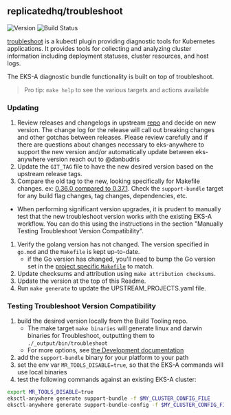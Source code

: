 ## **replicatedhq/troubleshoot**
![Version](https://img.shields.io/badge/version-v0.101.1-blue)
![Build Status](https://codebuild.us-west-2.amazonaws.com/badges?uuid=eyJlbmNyeXB0ZWREYXRhIjoiWlJsdnRmNnRYUjhUV20xaHJYTng2WXVlVXFBbHZPQnpnblh2bzFLYk1VUHAra2VpWFRFNWpMY0ovTC9PWnBBN2JEcDBXcjRSeVoxd3pyWWxQVzQzZFY4PSIsIml2UGFyYW1ldGVyU3BlYyI6IjZxRUdIK2N6TVZNNUdqL0oiLCJtYXRlcmlhbFNldFNlcmlhbCI6MX0%3D&branch=main)

[troubleshoot](https://troubleshoot.sh/) is a kubectl plugin providing diagnostic tools for Kubernetes applications. It provides tools for collecting and analyzing cluster information including deployment statuses, cluster resources, and host logs. 

The EKS-A diagnostic bundle functionality is built on top of troubleshoot.

> Pro tip: `make help` to see the various targets and actions available

### Updating

1. Review releases and changelogs in upstream [repo](https://github.com/replicatedhq/troubleshoot) and decide on new version.
   The change log for the release will call out breaking changes and other gotchas between releases.  Please
   review carefully and if there are questions about changes necessary to eks-anywhere to support the new version
   and/or automatically update between eks-anywhere version reach out to @danbudris
1. Update the `GIT_TAG` file to have the new desired version based on the upstream release tags.
1. Compare the old tag to the new, looking specifically for Makefile changes.
   ex: [0.36.0 compared to 0.37.1](https://github.com/replicatedhq/troubleshoot/compare/v0.36.0...v0.57.1). Check the `support-bundle` target for
   any build flag changes, tag changes, dependencies, etc.
- When performing significant version upgrades, it is prudent to manually test that the new troubleshoot version 
  works with the existing EKS-A workflow. You can do this using the instructions in the section "Manually Testing Troubleshoot Version Compatibility".

1. Verify the golang version has not changed. The version specified in `go.mod` and the `Makefile` is kept up-to-date.
   - if the Go version has changed, you'll need to bump the Go version set in the [project specific `Makefile`](https://github.com/aws/eks-anywhere-build-tooling/blob/main/projects/replicatedhq/troubleshoot/Makefile) to match. 
1. Update checksums and attribution using `make attribution checksums`.
1. Update the version at the top of this Readme.
1. Run `make generate` to update the UPSTREAM_PROJECTS.yaml file.


### Testing Troubleshoot Version Compatibility
1. build the desired version locally from the Build Tooling repo.
   - The make target `make binaries` will generate linux and darwin binaries for Troubleshoot, outputting them to `./_output/bin/troubleshoot`
   - For more options, see [the Development documentation](https://github.com/aws/eks-anywhere-build-tooling/blob/main/docs/development/building-locally.md)
1. add the `support-bundle` binary for your platform to your path
1. set the env var `MR_TOOLS_DISABLE=true`, so that the EKS-A commands will use local binaries
1. test the following commands against an existing EKS-A cluster:
```bash
export MR_TOOLS_DISABLE=true
eksctl-anywhere generate support-bundle -f $MY_CLUSTER_CONFIG_FILE
eksctl-anywhere generate support-bundle-config -f $MY_CLUSTER_CONFIG_FILE
```
